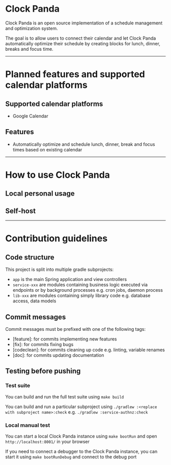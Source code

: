 # Clock Panda
Clock Panda is an open source implementation of a schedule management and optimization system.

The goal is to allow users to connect their calendar and let Clock Panda automatically optimize their schedule by creating blocks for lunch, dinner, breaks and focus time.

---
# Planned features and supported calendar platforms
## Supported calendar platforms
- Google Calendar
## Features
- Automatically optimize and schedule lunch, dinner, break and focus times based on existing calendar

---
# How to use Clock Panda
## Local personal usage

## Self-host

---
# Contribution guidelines
## Code structure
This project is split into multiple gradle subprojects:
- `app` is the main Spring application and view controllers
- `service-xxx` are modules containing business logic executed via endpoints or by background processes e.g. cron jobs, daemon process
- `lib-xxx` are modules containing simply library code e.g. database access, data models
## Commit messages
Commit messages must be prefixed with one of the following tags:
- [feature]: for commits implementing new features
- [fix]: for commits fixing bugs
- [codeclean]: for commits cleaning up code e.g. linting, variable renames
- [doc]: for commits updating documentation
## Testing before pushing
### Test suite
You can build and run the full test suite using `make build`

You can build and run a particular subproject using `./gradlew :<replace with subproject name>:check` e.g. `./gradlew :service-authnz:check`
### Local manual test
You can start a local Clock Panda instance using `make bootRun` and open `http://localhost:8001/` in your browser

If you need to connect a debugger to the Clock Panda instance, you can start it using `make bootRunDebug` and connect to the debug port
